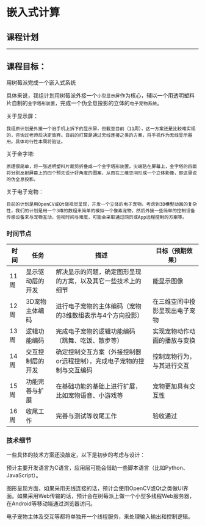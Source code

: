 # 嵌入式计算
## 课程计划
***

## 课程目标：

用树莓派完成一个嵌入式系统

具体来说，我组计划用树莓派外接一个`小型显示屏`作为核心，辅以一个用透明塑料片自制的`金字塔形装置`，完成一个伪全息投影的立体的`电子宠物系统`。

关于显示屏：

    我组原计划是外接一个旧手机上拆下的显示屏，但截至目前（11周），这一方案还是比较难实现的，咨询过老师后决定放弃。目前的打算是通过无线连接之类的方案，将手机作为无线显示器用。具体可行性本周将验证。

关于金字塔:

    原理很简单，将一张透明塑料片裁剪折叠成一个金字塔形装置，尖端贴在屏幕上，金字塔的四面将分别反射屏幕上的四个预先设计好角度的图案，从而在三维空间形成一个立体影像，即这里说的伪全息投影。

关于电子宠物：

    目前的计划是用OpenCV或Qt做视觉呈现，开发一个立体的电子宠物。考虑到3D模型动画的复杂性，我们的计划是用一个3维的数组来简单的模拟一个像素宠物，然后外接一些简单的控制设备传感设备来与宠物互动，但视时间与难度，可能会采取通过网页或App远程控制的方案等。

### 时间节点

|时间|任务|描述|目标（预期效果）|
|--|--|--|--|
|11周|显示驱动层的开发|解决显示的问题，确定图形呈现的方案，以及其它一些技术上的细节|能显示图像|
|12周|3D宠物主体编码|进行电子宠物的主体编码（宠物的3维数组表示与4个方向投影）|在三维空间中投影呈现出电子宠物|
|13周|逻辑功能编码|完成电子宠物的逻辑功能编码（跳舞、吃饭、散步等）|实现宠物动作动画的播放与变换|
|14周|交互控制层的开发|确定控制交互方案（外接控制器or远程控制），完成电子宠物的控制与交互编码|控制宠物行为，与其进行交互|
|15周|功能完善与扩展|在基础功能的基础上进行扩展，比如宠物语音、小游戏等|宠物更加具有交互性|
|16周|收尾工作|完善与测试等收尾工作|验收通过|

### 技术细节

一些具体的技术方案还没敲定，以下是初步的考虑与设计：

预计主要开发语言为C语言，应用层可能会借助一些脚本语言（比如Python、JavaScript）。

图形呈现方面，如果采用无线连接的话，预计会使用OpenCV或Qt之类做UI界面。如果采用Web传输的话，预计会在树莓派上做一个小型多线程Web服务器，在Android等移动端通过浏览器访问。

电子宠物主体及交互等都将单独开一个线程服务，来处理输入输出和控制逻辑。